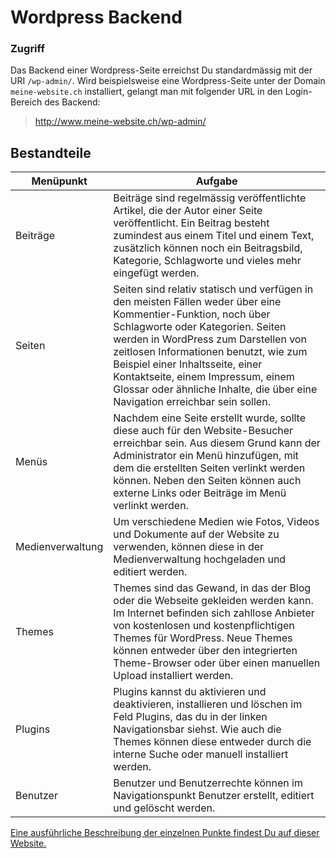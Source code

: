 # Wordpress Backend
### Zugriff
Das Backend einer Wordpress-Seite erreichst Du standardmässig mit der URI `/wp-admin/`. Wird beispielsweise eine Wordpress-Seite unter der Domain `meine-website.ch` installiert, gelangt man mit folgender URL in den Login-Bereich des Backend:
> http://www.meine-website.ch/wp-admin/

## Bestandteile
| Menüpunkt        | Aufgabe                                                                                                                                                                                                                                                                                                                                                                                              |
|------------------|------------------------------------------------------------------------------------------------------------------------------------------------------------------------------------------------------------------------------------------------------------------------------------------------------------------------------------------------------------------------------------------------------|
| Beiträge         | Beiträge sind regelmässig veröffentlichte   Artikel, die der Autor einer Seite veröffentlicht. Ein Beitrag besteht   zumindest aus einem Titel und einem Text, zusätzlich können noch ein   Beitragsbild, Kategorie, Schlagworte und vieles mehr eingefügt werden.                                                                                                                                   |
| Seiten           | Seiten sind relativ statisch und verfügen in den meisten Fällen weder   über eine Kommentier-Funktion, noch über Schlagworte oder Kategorien. Seiten   werden in WordPress zum Darstellen von zeitlosen Informationen benutzt, wie   zum Beispiel einer Inhaltsseite, einer Kontaktseite, einem Impressum, einem   Glossar oder ähnliche Inhalte, die über eine Navigation erreichbar sein   sollen. |
| Menüs            | Nachdem eine Seite erstellt wurde, sollte diese auch für den   Website-Besucher erreichbar sein. Aus diesem Grund kann der Administrator   ein Menü hinzufügen, mit dem die erstellten Seiten verlinkt werden können.   Neben den Seiten können auch externe Links oder Beiträge im Menü verlinkt   werden.                                                                                        |
| Medienverwaltung | Um verschiedene Medien wie Fotos, Videos und Dokumente auf der Website zu   verwenden, können diese in der Medienverwaltung hochgeladen und editiert   werden.                                                                                                                                                                                                                                       |
| Themes           | Themes sind das Gewand, in das der Blog oder die Webseite gekleiden   werden kann. Im Internet befinden sich zahllose Anbieter von kostenlosen und   kostenpflichtigen Themes für WordPress. Neue Themes können entweder über den   integrierten Theme-Browser oder über einen manuellen Upload installiert   werden.                                                                                |
| Plugins          | Plugins kannst du aktivieren und deaktivieren, installieren und löschen   im Feld Plugins, das du in der linken Navigationsbar siehst. Wie auch die   Themes können diese entweder durch die interne Suche oder manuell installiert   werden.                                                                                                                                                        |
| Benutzer         | Benutzer und Benutzerrechte können im Navigationspunkt Benutzer erstellt,   editiert und gelöscht werden.                                                                                                                                                                                                                                                                                            |

[Eine ausführliche Beschreibung der einzelnen Punkte findest Du auf dieser Website.](http://www.keywordmonitor.de/wordpress-tutorial/einfuehrung/)